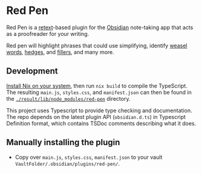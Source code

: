 # Red Pen

Red Pen is a [retext](https://github.com/retextjs/retext)-based plugin for the [Obsidian](https://obsidian.md) note-taking app that acts as a proofreader for your writing.

Red pen will highlight phrases that could use simplifying, identify [weasel words](https://en.wikipedia.org/wiki/Weasel_word), [hedges](https://en.wikipedia.org/wiki/Hedge_%28linguistics%29), and [fillers](https://en.wikipedia.org/wiki/Filler_%28linguistics%29), and many more.

## Development

[Install Nix on your system](https://github.com/DeterminateSystems/nix-installer), then run `nix build` to compile the TypeScript.
The resulting `main.js`, `styles.css`, and  `manifest.json` can then be found in the [`./result/lib/node_modules/red-pen`](./result/lib/node_modules/red-pen) directory.

This project uses Typescript to provide type checking and documentation.
The repo depends on the latest plugin API (`obsidian.d.ts`) in Typescript Definition format, which contains TSDoc comments describing what it does.

## Manually installing the plugin

- Copy over `main.js`, `styles.css`, `manifest.json` to your vault `VaultFolder/.obsidian/plugins/red-pen/`.
